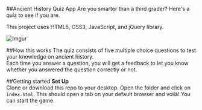 ##Ancient History Quiz App
Are you smarter than a third grader? Here's a quiz to see if you are.

This project uses HTML5, CSS3, JavaScript, and jQuery library.<br>

![Imgur](http://i.imgur.com/642QE21.jpg)

##How this works
The quiz consists of five multiple choice questions to test your knowledge on ancient history.<br>
Each time you answer a question, you will get a feedback to let you know whether you answered the question correctly or not.

##Getting started
**Set Up**<br>
Clone or download this repo to your desktop. Open the folder and click on `index.html`. This should open a tab on your default browser and voilà! You can start the game.
